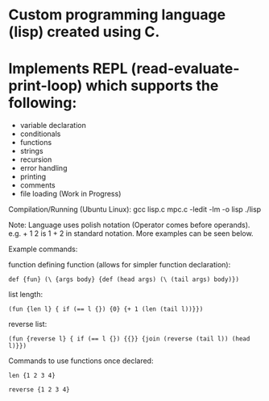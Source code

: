 # Custom programming language (lisp) created using C.
# Implements REPL (read-evaluate-print-loop) which supports the following:
  - variable declaration
  - conditionals
  - functions
  - strings
  - recursion
  - error handling
  - printing
  - comments
  - file loading (Work in Progress)
  
Compilation/Running (Ubuntu Linux):
  gcc lisp.c mpc.c  -ledit -lm -o lisp
  ./lisp
  
Note: Language uses polish notation (Operator comes before operands). 
e.g. + 1 2 is 1 + 2 in standard notation. More examples can be seen below.

 Example commands:
 
  function defining function (allows for simpler function declaration):
  
    def {fun} (\ {args body} {def (head args) (\ (tail args) body)})
  
  list length:
   
    (fun {len l} { if (== l {}) {0} {+ 1 (len (tail l))}})

  reverse list:
  
    (fun {reverse l} { if (== l {}) {{}} {join (reverse (tail l)) (head l)}})
    
  Commands to use functions once declared:
  
    len {1 2 3 4}
  
    reverse {1 2 3 4}
